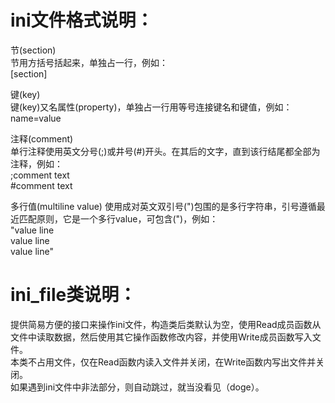 # ini文件格式说明：
节(section)</br>
节用方括号括起来，单独占一行，例如：</br>
\[section\]</br>

键(key)</br>
键(key)又名属性(property)，单独占一行用等号连接键名和键值，例如：</br>
name=value</br>

注释(comment)</br>
单行注释使用英文分号(;)或井号(#)开头。在其后的文字，直到该行结尾都全部为注释，例如：</br>
;comment text</br>
\#comment text</br>

多行值(multiline value)
使用成对英文双引号(")包围的是多行字符串，引号遵循最近匹配原则，它是一个多行value，可包含(")，例如：</br>
"value line</br>
value line</br>
value line"</br>

# ini_file类说明：
提供简易方便的接口来操作ini文件，构造类后类默认为空，使用Read成员函数从文件中读取数据，然后使用其它操作函数修改内容，并使用Write成员函数写入文件。</br>
本类不占用文件，仅在Read函数内读入文件并关闭，在Write函数内写出文件并关闭。</br>
如果遇到ini文件中非法部分，则自动跳过，就当没看见（doge）。</br>
